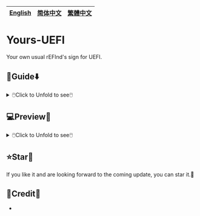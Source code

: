 [English](README.md)|[简体中文](自述文件.md)|[繁體中文](繁體中文.md)
--|--|--

# Yours-UEFI
Your own usual rEFInd's sign for UEFI.

## 🧭Guide⬇️

<details>
<summary>🖱️Click to Unfold to see🖱️</summary>


</details>

## 💻️Preview👀

<details>
<summary>🖱️Click to Unfold to see🖱️</summary>


</details>

## ⭐Star🌟
If you like it and are looking forward to the coming update, you can star it.💫

## 🎉Credit🎊
- 

